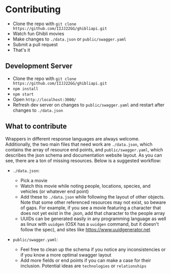 # Contributing
- Clone the repo with `git clone https://github.com/IIJJ22GG/ghibliapi.git`
- Watch fun Ghibli movies
- Make changes to `./data.json` or `public/swagger.yaml`
- Submit a pull request
- That's it

## Development Server
- Clone the repo with `git clone https://github.com/IIJJ22GG/ghibliapi.git`
- `npm install`
- `npm start`
- Open `http://localhost:3000/`
- Refresh dev server on changes to `public/swagger.yaml` and restart after changes to `./data.json`

## What to contribute
Wrappers in different response languages are always welcome. Additionally, the two main files that need work are `./data.json`, which contains the array of resource end points, and `public/swagger.yaml`, which describes the json schema and documentation website layout. As you can see, there are a ton of missing resources. Below is a suggested workflow:

- `./data.json`: 
    - Pick a movie
    - Watch this movie while noting people, locations, species, and vehicles (or whatever end point)
    - Add these to `./data.json` while following the layout of other objects. Note that some other referenced resources may not exist, so beware of gaps. For example, if you see a movie featuring a character that does not yet exist in the .json, add that character to the people array
    - UUIDs can be generated easily in any programming language as well as linux with `uuidgen` (OSX has a `uuidgen` command, but it doesn't follow the spec), and sites like https://www.uuidgenerator.net

- `public/swagger.yaml`:
    - Feel free to clean up the schema if you notice any inconsistencies or if you know a more optimal swagger layout
    - Add more fields or end points if you can make a case for their inclusion. Potential ideas are `technologies` or `relationships`
